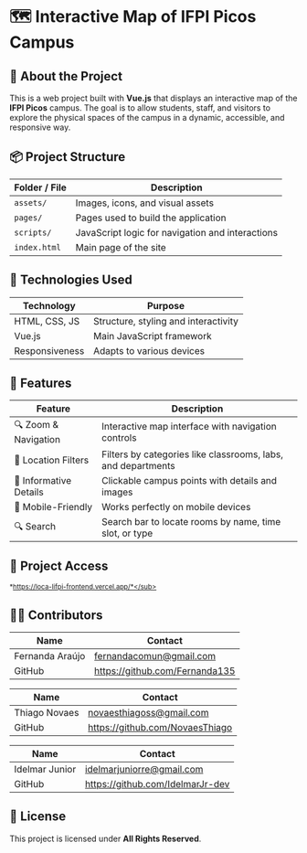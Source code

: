 # 🗺️ Interactive Map of IFPI Picos Campus

## 🎯 About the Project

This is a web project built with **Vue.js** that displays an interactive map of the **IFPI Picos** campus. The goal is to allow students, staff, and visitors to explore the physical spaces of the campus in a dynamic, accessible, and responsive way.

## 📦 Project Structure

| Folder / File      | Description                                       |
|---------------------|--------------------------------------------------|
| `assets/`           | Images, icons, and visual assets                 |
| `pages/`            | Pages used to build the application              |
| `scripts/`          | JavaScript logic for navigation and interactions |
| `index.html`        | Main page of the site                            |

## 🔧 Technologies Used

| Technology       | Purpose                           |
|------------------|-----------------------------------|
| HTML, CSS, JS    | Structure, styling and interactivity |
| Vue.js           | Main JavaScript framework         |
| Responsiveness   | Adapts to various devices         |

## 🧭 Features

| Feature               | Description                                                                |
|-----------------------|-----------------------------------------------------------------------------|
| 🔍 Zoom & Navigation   | Interactive map interface with navigation controls                         |
| 🎯 Location Filters    | Filters by categories like classrooms, labs, and departments                |
| 🧾 Informative Details | Clickable campus points with details and images                            |
| 📱 Mobile-Friendly     | Works perfectly on mobile devices                                           |
| 🔍 Search              | Search bar to locate rooms by name, time slot, or type                      |

## 🚀 Project Access  
<sub>*https://loca-lifpi-frontend.vercel.app/*</sub>

## 🧑‍💻 Contributors

| Name             | Contact                         |
|------------------|----------------------------------|
| Fernanda Araújo  | fernandacomun@gmail.com          |
| GitHub           | https://github.com/Fernanda135   |

| Name             | Contact                         |
|------------------|----------------------------------|
| Thiago Novaes    | novaesthiagoss@gmail.com         |
| GitHub           | https://github.com/NovaesThiago  |

| Name             | Contact                         |
|------------------|----------------------------------|
| Idelmar Junior   | idelmarjuniorre@gmail.com        |
| GitHub           | https://github.com/IdelmarJr-dev |

## 📜 License

This project is licensed under **All Rights Reserved**.
